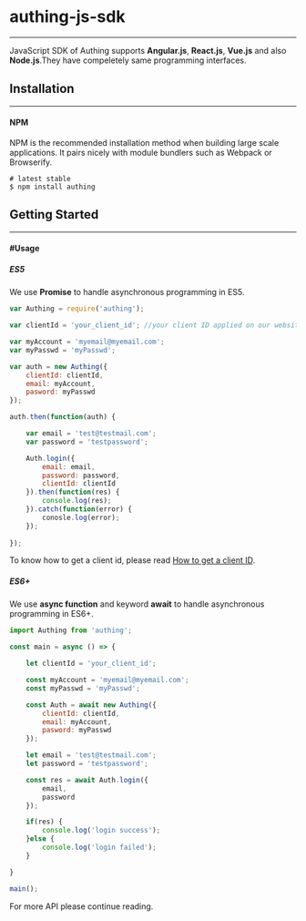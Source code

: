 # authing-js-sdk

----------

JavaScript SDK of Authing supports **Angular.js**, **React.js**, **Vue.js** and also **Node.js**.They have compeletely same programming interfaces.

## Installation

----------

#### NPM

NPM is the recommended installation method when building large scale applications. It pairs nicely with module bundlers such as Webpack or Browserify.

``` shell
# latest stable
$ npm install authing
```

## Getting Started

----------

#### #Usage

##### ES5

We use **Promise** to handle asynchronous programming in ES5.

``` javascript
var Authing = require('authing');

var clientId = 'your_client_id'; //your client ID applied on our website

var myAccount = 'myemail@myemail.com';
var myPasswd = 'myPasswd';

var auth = new Authing({
	clientId: clientId,
	email: myAccount,
	pasword: myPasswd
});

auth.then(function(auth) {

	var email = 'test@testmail.com';
	var password = 'testpassword';

	Auth.login({
		email: email,
		password: password,
		clientId: clientId
	}).then(function(res) {
		console.log(res);	
	}).catch(function(error) {
		conosle.log(error);	
	});
	
});

```

To know how to get a client id, please read  [How to get a client ID](/quick_start/howto.md).


##### ES6+

We use **async function** and keyword **await** to handle asynchronous programming in ES6+.

``` javascript
import Authing from 'authing';

const main = async () => {

	let clientId = 'your_client_id';

	const myAccount = 'myemail@myemail.com';
	const myPasswd = 'myPasswd';

	const Auth = await new Authing({
		clientId: clientId,
		email: myAccount,
		pasword: myPasswd
	});

	let email = 'test@testmail.com';
	let password = 'testpassword';

	const res = await Auth.login({
		email,
		password
	});

	if(res) {
		console.log('login success');
	}else {
		console.log('login failed');
	}

}

main();

```

For more API please continue reading.


